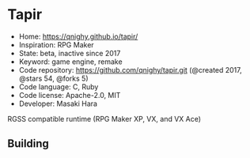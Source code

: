 # Tapir

- Home: https://qnighy.github.io/tapir/
- Inspiration: RPG Maker
- State: beta, inactive since 2017
- Keyword: game engine, remake
- Code repository: https://github.com/qnighy/tapir.git (@created 2017, @stars 54, @forks 5)
- Code language: C, Ruby
- Code license: Apache-2.0, MIT
- Developer: Masaki Hara

RGSS compatible runtime (RPG Maker XP, VX, and VX Ace)

## Building
